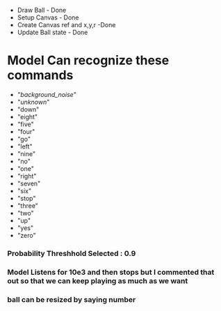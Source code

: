 - Draw Ball - Done
- Setup Canvas - Done
- Create Canvas ref and x,y,r -Done
- Update Ball state - Done


# Model Can recognize these commands

- "_background_noise_"
- "_unknown_"
- "down"
- "eight"
- "five"
- "four"
- "go"
- "left"
- "nine"
- "no"
- "one"
- "right"
- "seven"
- "six"
- "stop"
- "three"
- "two"
- "up"
- "yes"
- "zero"


### Probability Threshhold Selected : 0.9
### Model Listens for 10e3 and then stops but I commented that out so that we can keep playing as much as we want

### ball can be resized by saying number
